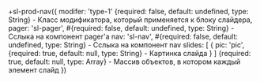 +sl-prod-nav({
    modifer: 'type-1' {required: false, default: undefined, type: String} - Класс модификатора, который применяется к блоку слайдера,
    pager: 'sl-pager', #{required: false, default: undefined, type: String} - Сслыка на компонент pager'a
        nav: 'sl-nav', #{required: false, default: undefined, type: String} - Сслыка на компонент nav
    slides: [ 
        {
            pic: 'pic', {required: true, default: null, type: String} - Картинка слайда
        }
    ] {required: true, default: null, type: Array} - Массив объектов, в котором каждый элемент слайд
  })
